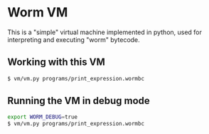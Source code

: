 Worm VM
=============

This is a "simple" virtual machine implemented in python, used for
interpreting and executing "worm" bytecode.

Working with this VM
--------------------

```bash
$ vm/vm.py programs/print_expression.wormbc
```

Running the VM in debug mode
----------------------------

```bash
export WORM_DEBUG=true
$ vm/vm.py programs/print_expression.wormbc
```





